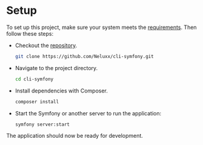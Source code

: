 # Setup

To set up this project, make sure your system meets the [requirements](Requirements.md). Then follow these steps:

- Checkout the [repository](https://github.com/Neluxx/cli-symfony.git).
   ```bash
   git clone https://github.com/Neluxx/cli-symfony.git
   ```

- Navigate to the project directory.
   ```bash
   cd cli-symfony
   ```

- Install dependencies with Composer.
   ```bash
   composer install
   ```

- Start the Symfony or another server to run the application:
   ```bash
   symfony server:start
   ```

The application should now be ready for development.
